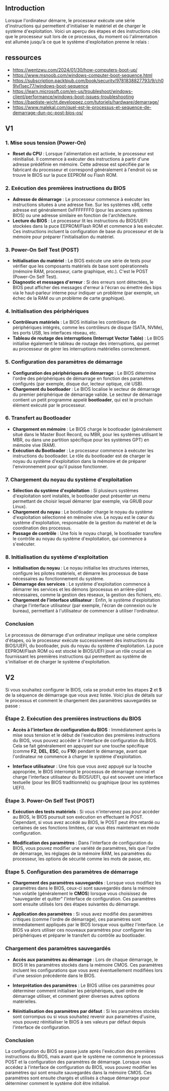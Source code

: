 ## Introduction

Lorsque l'ordinateur démarre, le processeur exécute une série d'instructions qui permettent d'initialiser le matériel et de charger le système d'exploitation. Voici un aperçu des étapes et des instructions clés que le processeur suit lors de ce processus, du moment où l'alimentation est allumée jusqu'à ce que le système d'exploitation prenne le relais :

## ressources

- https://wentzwu.com/2024/01/30/how-computers-boot-up/
- https://www.msnoob.com/windows-computer-boot-sequence.html
- https://subscription.packtpub.com/book/security/9781838827793/9/ch09lvl1sec77/windows-boot-sequence
- https://learn.microsoft.com/en-us/troubleshoot/windows-client/performance/windows-boot-issues-troubleshooting
- https://baptiste-wicht.developpez.com/tutoriels/hardware/demarrage/
- https://www.malekal.com/quel-est-le-processus-et-sequence-de-demarrage-dun-pc-post-bios-os/

## V1

### 1. **Mise sous tension (Power-On)**
   - **Reset du CPU** : Lorsque l'alimentation est activée, le processeur est réinitialisé. Il commence à exécuter des instructions à partir d'une adresse prédéfinie en mémoire. Cette adresse est spécifiée par le fabricant du processeur et correspond généralement à l'endroit où se trouve le BIOS sur la puce EEPROM ou Flash ROM.

### 2. **Exécution des premières instructions du BIOS**
   - **Adresse de démarrage** : Le processeur commence à exécuter les instructions situées à une adresse fixe. Sur les systèmes x86, cette adresse est généralement 0xFFFFFFF0 (pour les anciens systèmes BIOS) ou une adresse similaire en fonction de l'architecture.
   - **Lecture du BIOS** : Le processeur lit les instructions du BIOS/UEFI stockées dans la puce EEPROM/Flash ROM et commence à les exécuter. Ces instructions incluent la configuration de base du processeur et de la mémoire pour préparer l'initialisation du matériel.

### 3. **Power-On Self Test (POST)**
   - **Initialisation du matériel** : Le BIOS exécute une série de tests pour vérifier que les composants matériels de base sont opérationnels (mémoire RAM, processeur, carte graphique, etc.). C'est le POST (Power-On Self Test).
   - **Diagnostic et messages d'erreur** : Si des erreurs sont détectées, le BIOS peut afficher des messages d'erreur à l'écran ou émettre des bips via le haut-parleur interne pour indiquer un problème (par exemple, un échec de la RAM ou un problème de carte graphique).

### 4. **Initialisation des périphériques**
   - **Contrôleurs matériels** : Le BIOS initialise les contrôleurs de périphériques intégrés, comme les contrôleurs de disque (SATA, NVMe), les ports USB, les interfaces réseau, etc.
   - **Tableau de routage des interruptions (Interrupt Vector Table)** : Le BIOS initialise également le tableau de routage des interruptions, qui permet au processeur de gérer les interruptions matérielles correctement.

### 5. **Configuration des paramètres de démarrage**
   - **Configuration des périphériques de démarrage** : Le BIOS détermine l'ordre des périphériques de démarrage en fonction des paramètres configurés (par exemple, disque dur, lecteur optique, clé USB).
   - **Chargement du bootloader** : Le BIOS localise le secteur de démarrage du premier périphérique de démarrage valide. Le secteur de démarrage contient un petit programme appelé **bootloader**, qui est le prochain élément exécuté par le processeur.

### 6. **Transfert au Bootloader**
   - **Chargement en mémoire** : Le BIOS charge le bootloader (généralement situé dans le Master Boot Record, ou MBR, pour les systèmes utilisant le MBR, ou dans une partition spécifique pour les systèmes GPT) en mémoire vive (RAM).
   - **Exécution du Bootloader** : Le processeur commence à exécuter les instructions du bootloader. Le rôle du bootloader est de charger le noyau du système d'exploitation dans la mémoire et de préparer l'environnement pour qu'il puisse fonctionner.

### 7. **Chargement du noyau du système d'exploitation**
   - **Sélection du système d'exploitation** : Si plusieurs systèmes d'exploitation sont installés, le bootloader peut présenter un menu permettant de choisir lequel démarrer (par exemple, via GRUB pour Linux).
   - **Chargement du noyau** : Le bootloader charge le noyau du système d'exploitation sélectionné en mémoire vive. Le noyau est le cœur du système d'exploitation, responsable de la gestion du matériel et de la coordination des processus.
   - **Passage de contrôle** : Une fois le noyau chargé, le bootloader transfère le contrôle au noyau du système d'exploitation, qui commence à s'exécuter.

### 8. **Initialisation du système d'exploitation**
   - **Initialisation du noyau** : Le noyau initialise les structures internes, configure les pilotes matériels, et démarre les processus de base nécessaires au fonctionnement du système.
   - **Démarrage des services** : Le système d'exploitation commence à démarrer les services et les démons (processus en arrière-plan) nécessaires, comme la gestion des réseaux, la gestion des fichiers, etc.
   - **Chargement de l'interface utilisateur** : Enfin, le système d'exploitation charge l'interface utilisateur (par exemple, l'écran de connexion ou le bureau), permettant à l'utilisateur de commencer à utiliser l'ordinateur.

### Conclusion

Le processus de démarrage d'un ordinateur implique une série complexe d'étapes, où le processeur exécute successivement des instructions du BIOS/UEFI, du bootloader, puis du noyau du système d'exploitation. La puce EEPROM/Flash ROM où est stocké le BIOS/UEFI joue un rôle crucial en fournissant les premières instructions qui permettent au système de s'initialiser et de charger le système d'exploitation.


## V2

Si vous souhaitez configurer le BIOS, cela se produit entre les étapes **2** et **5** de la séquence de démarrage que vous avez listée. Voici plus de détails sur le processus et comment le chargement des paramètres sauvegardés se passe :

### Étape 2. Exécution des premières instructions du BIOS

- **Accès à l'interface de configuration du BIOS** : Immédiatement après la mise sous tension et le début de l'exécution des premières instructions du BIOS, vous pouvez accéder à l'interface de configuration du BIOS. Cela se fait généralement en appuyant sur une touche spécifique (comme **F2**, **DEL**, **ESC**, ou **F10**) pendant le démarrage, avant que l'ordinateur ne commence à charger le système d'exploitation.
  
- **Interface utilisateur** : Une fois que vous avez appuyé sur la touche appropriée, le BIOS interrompt le processus de démarrage normal et charge l'interface utilisateur du BIOS/UEFI, qui est souvent une interface textuelle (pour les BIOS traditionnels) ou graphique (pour les systèmes UEFI).

### Étape 3. Power-On Self Test (POST)

- **Exécution des tests matériels** : Si vous n'intervenez pas pour accéder au BIOS, le BIOS poursuit son exécution en effectuant le POST. Cependant, si vous avez accédé au BIOS, le POST peut être retardé ou certaines de ses fonctions limitées, car vous êtes maintenant en mode configuration.
  
- **Modification des paramètres** : Dans l'interface de configuration du BIOS, vous pouvez modifier une variété de paramètres, tels que l'ordre de démarrage, les réglages de la mémoire RAM, les paramètres du processeur, les options de sécurité comme les mots de passe, etc.

### Étape 5. Configuration des paramètres de démarrage

- **Chargement des paramètres sauvegardés** : Lorsque vous modifiez les paramètres dans le BIOS, ceux-ci sont sauvegardés dans la mémoire non volatile (généralement le **CMOS**) lorsque vous choisissez de "sauvegarder et quitter" l'interface de configuration. Ces paramètres sont ensuite utilisés lors des étapes suivantes du démarrage.
  
- **Application des paramètres** : Si vous avez modifié des paramètres critiques (comme l'ordre de démarrage), ces paramètres sont immédiatement appliqués par le BIOS lorsque vous quittez l'interface. Le BIOS va alors utiliser ces nouveaux paramètres pour configurer les périphériques et préparer le transfert du contrôle au bootloader.

### Chargement des paramètres sauvegardés

- **Accès aux paramètres au démarrage** : Lors de chaque démarrage, le BIOS lit les paramètres stockés dans la mémoire CMOS. Ces paramètres incluent les configurations que vous avez éventuellement modifiées lors d'une session précédente dans le BIOS.
  
- **Interprétation des paramètres** : Le BIOS utilise ces paramètres pour déterminer comment initialiser les périphériques, quel ordre de démarrage utiliser, et comment gérer diverses autres options matérielles.
  
- **Réinitialisation des paramètres par défaut** : Si les paramètres stockés sont corrompus ou si vous souhaitez revenir aux paramètres d'usine, vous pouvez réinitialiser le BIOS à ses valeurs par défaut depuis l'interface de configuration.

### Conclusion

La configuration du BIOS se passe juste après l'exécution des premières instructions du BIOS, mais avant que le système ne commence le processus POST et la configuration des paramètres de démarrage. Lorsque vous accédez à l'interface de configuration du BIOS, vous pouvez modifier les paramètres qui sont ensuite sauvegardés dans la mémoire CMOS. Ces paramètres sont ensuite chargés et utilisés à chaque démarrage pour déterminer comment le système doit être initialisé.